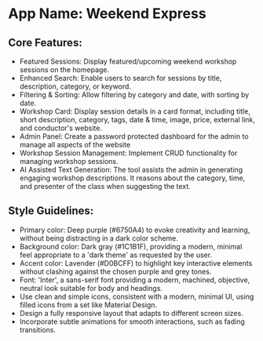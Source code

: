 # **App Name**: Weekend Express

## Core Features:

- Featured Sessions: Display featured/upcoming weekend workshop sessions on the homepage.
- Enhanced Search: Enable users to search for sessions by title, description, category, or keyword.
- Filtering & Sorting: Allow filtering by category and date, with sorting by date.
- Workshop Card: Display session details in a card format, including title, short description, category, tags, date & time, image, price, external link, and conductor's website.
- Admin Panel: Create a password protected dashboard for the admin to manage all aspects of the website
- Workshop Session Management: Implement CRUD functionality for managing workshop sessions.
- AI Assisted Text Generation: The tool assists the admin in generating engaging workshop descriptions. It reasons about the category, time, and presenter of the class when suggesting the text.

## Style Guidelines:

- Primary color: Deep purple (#6750A4) to evoke creativity and learning, without being distracting in a dark color scheme.
- Background color: Dark gray (#1C1B1F), providing a modern, minimal feel appropriate to a 'dark theme' as requested by the user.
- Accent color: Lavender (#D0BCFF) to highlight key interactive elements without clashing against the chosen purple and grey tones.
- Font: 'Inter', a sans-serif font providing a modern, machined, objective, neutral look suitable for body and headings.
- Use clean and simple icons, consistent with a modern, minimal UI, using filled icons from a set like Material Design.
- Design a fully responsive layout that adapts to different screen sizes.
- Incorporate subtle animations for smooth interactions, such as fading transitions.